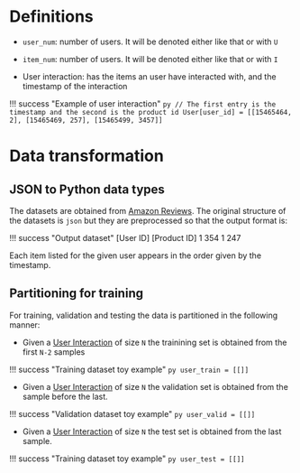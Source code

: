# Definitions

* `user_num`: number of users. It will be denoted either like that or with `U`

* `item_num`: number of users. It will be denoted either like that or with `I`

* User interaction:  has the items an user have interacted with, and the timestamp of the interaction

!!! success "Example of user interaction"
    ```py
    // The first entry is the timestamp and the second is the product id
    User[user_id] = [[15465464, 2], [15465469, 257], [15465499, 3457]]
    ```

# Data transformation

## JSON to Python data types

The datasets are obtained from [Amazon Reviews](Datasets.md#amazon-reviews). The original structure of the datasets is `json` but they are preprocessed so that the output format is:

!!! success "Output dataset"
    [User ID]   [Product ID]
    1           354
    1           247

Each item listed for the given user appears in the order given by the timestamp.

## Partitioning for training

For training, validation and testing the data is partitioned in the following manner:

* Given a [User Interaction](#definitions) of size `N` the trainining set is obtained from the first `N-2` samples

!!! success "Training dataset toy example"
    ```py
    user_train = [[]]
    ```

* Given a [User Interaction](#definitions) of size `N` the validation set is obtained from the sample before the last.

!!! success "Validation dataset toy example"
    ```py
    user_valid = [[]]
    ```

* Given a [User Interaction](#definitions) of size `N` the test set is obtained from the last sample.

!!! success "Training dataset toy example"
    ```py
    user_test = [[]]
    ```